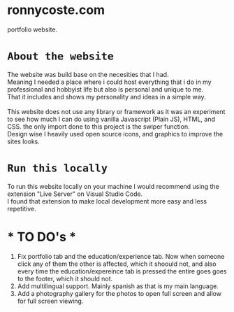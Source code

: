 # ronnycoste.com
portfolio website.

# `About the website`

The website was build base on the necesities that I had. <br>
Meaning I needed a place where i could host everything that i do in my professional and hobbyist life but also is personal and unique to me. <br>
That it includes and shows my personality and ideas in a simple way.<br>
<br>
This website does not use any library or framework as it was an experiment to see how much I can do using vanilla Javascript (Plain JS), HTML, and CSS. the only import done to this project is the swiper function. <br>
Design wise I heavily used open source icons, and graphics to improve the sites looks.

# `Run this locally`

To run this website locally on your machine I would recommend using the extension "Live Server" on Visual Studio Code. <br>
I found that extension to make local development more easy and less repetitive.

# * TO DO's *
1. Fix portfolio tab and the education/experience tab. Now when someone click any of them the other is affected, which it shoould not, and also every time the education/expereince tab is pressed the entire goes goes to the footer, which it should not.
2.  Add multilingual support. Mainly spanish as that is my main language.
3.  Add a photography gallery for the photos to open full screen and allow for full screen viewing.
